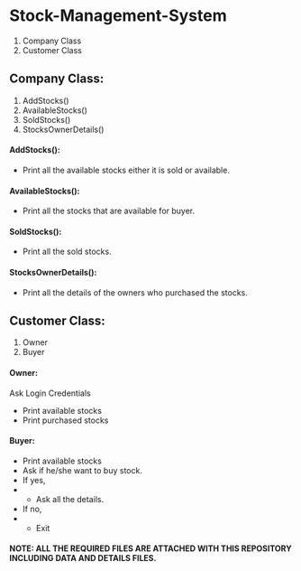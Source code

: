 # Stock-Management-System
1. Company Class
2. Customer Class

## Company Class:
1. AddStocks()
2. AvailableStocks()
3. SoldStocks()
4. StocksOwnerDetails()
#### AddStocks():
- Print all the available stocks either it is sold or available.
#### AvailableStocks():
- Print all the stocks that are available for buyer.
#### SoldStocks():
- Print all the sold stocks.
#### StocksOwnerDetails():
- Print all the details of the owners who purchased the stocks.


## Customer Class:
1. Owner
2. Buyer

#### Owner:
Ask Login Credentials
- Print available stocks
- Print purchased stocks

#### Buyer:
- Print available stocks
- Ask if he/she want to buy stock.
- If yes,
- - Ask all the details.
- If no,
- - Exit

#### NOTE: ALL THE REQUIRED FILES ARE ATTACHED WITH THIS REPOSITORY INCLUDING DATA AND DETAILS FILES.
